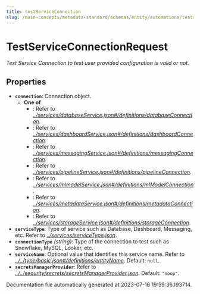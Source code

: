 ```yaml
---
title: testServiceConnection
slug: /main-concepts/metadata-standard/schemas/entity/automations/testserviceconnection
---
```


# TestServiceConnectionRequest

*Test Service Connection to test user provided configuration is valid or not.*

## Properties

- **`connection`**: Connection object.
  - **One of**
    - : Refer to *[../services/databaseService.json#/definitions/databaseConnection](#/services/databaseService.json#/definitions/databaseConnection)*.
    - : Refer to *[../services/dashboardService.json#/definitions/dashboardConnection](#/services/dashboardService.json#/definitions/dashboardConnection)*.
    - : Refer to *[../services/messagingService.json#/definitions/messagingConnection](#/services/messagingService.json#/definitions/messagingConnection)*.
    - : Refer to *[../services/pipelineService.json#/definitions/pipelineConnection](#/services/pipelineService.json#/definitions/pipelineConnection)*.
    - : Refer to *[../services/mlmodelService.json#/definitions/mlModelConnection](#/services/mlmodelService.json#/definitions/mlModelConnection)*.
    - : Refer to *[../services/metadataService.json#/definitions/metadataConnection](#/services/metadataService.json#/definitions/metadataConnection)*.
    - : Refer to *[../services/storageService.json#/definitions/storageConnection](#/services/storageService.json#/definitions/storageConnection)*.
- **`serviceType`**: Type of service such as Database, Dashboard, Messaging, etc. Refer to *[../services/serviceType.json](#/services/serviceType.json)*.
- **`connectionType`** *(string)*: Type of the connection to test such as Snowflake, MySQL, Looker, etc.
- **`serviceName`**: Optional value that identifies this service name. Refer to *[../../type/basic.json#/definitions/entityName](#/../type/basic.json#/definitions/entityName)*. Default: `null`.
- **`secretsManagerProvider`**: Refer to *[../../security/secrets/secretsManagerProvider.json](#/../security/secrets/secretsManagerProvider.json)*. Default: `"noop"`.


Documentation file automatically generated at 2023-07-16 19:59:36.193714.
